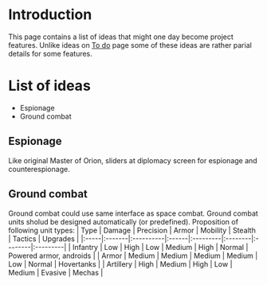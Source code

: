 # Introduction #

This page contains a list of ideas that might one day become project features. Unlike ideas on [To do](https://code.google.com/p/zvjezdojedac/wiki/ToDo) page some of these ideas are rather parial details for some features.


# List of ideas #

  * Espionage
  * Ground combat

## Espionage ##

Like original Master of Orion, sliders at diplomacy screen for espionage and counterespionage.

## Ground combat ##

Ground combat could use same interface as space combat. Ground combat units sholud be designed automatically (or predefined). Proposition of following unit types:
| Type | Damage | Precision | Armor | Mobility | Stealth | Tactics | Upgrades |
|:-----|:-------|:----------|:------|:---------|:--------|:--------|:---------|
| Infantry | Low    | High      | Low   | Medium   | High    | Normal  | Powered armor, androids |
| Armor | Medium | Medium    | Medium | Medium   | Low     | Normal  | Hovertanks |
| Artillery | High   | Medium    | High  | Low      | Medium  | Evasive | Mechas   |